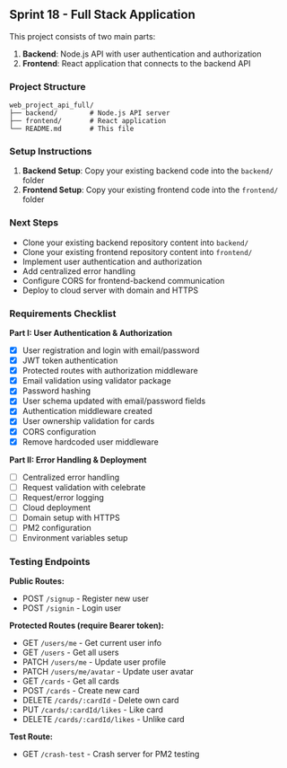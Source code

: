 ## Sprint 18 - Full Stack Application

This project consists of two main parts:

1. **Backend**: Node.js API with user authentication and authorization
2. **Frontend**: React application that connects to the backend API

### Project Structure

```
web_project_api_full/
├── backend/        # Node.js API server
├── frontend/       # React application
└── README.md       # This file
```

### Setup Instructions

1. **Backend Setup**: Copy your existing backend code into the `backend/` folder
2. **Frontend Setup**: Copy your existing frontend code into the `frontend/` folder

### Next Steps

- Clone your existing backend repository content into `backend/`
- Clone your existing frontend repository content into `frontend/`
- Implement user authentication and authorization
- Add centralized error handling
- Configure CORS for frontend-backend communication
- Deploy to cloud server with domain and HTTPS

### Requirements Checklist

**Part I: User Authentication & Authorization**

- [x] User registration and login with email/password
- [x] JWT token authentication
- [x] Protected routes with authorization middleware
- [x] Email validation using validator package
- [x] Password hashing
- [x] User schema updated with email/password fields
- [x] Authentication middleware created
- [x] User ownership validation for cards
- [x] CORS configuration
- [x] Remove hardcoded user middleware

**Part II: Error Handling & Deployment**

- [ ] Centralized error handling
- [ ] Request validation with celebrate
- [ ] Request/error logging
- [ ] Cloud deployment
- [ ] Domain setup with HTTPS
- [ ] PM2 configuration
- [ ] Environment variables setup

### Testing Endpoints

**Public Routes:**

- POST `/signup` - Register new user
- POST `/signin` - Login user

**Protected Routes (require Bearer token):**

- GET `/users/me` - Get current user info
- GET `/users` - Get all users
- PATCH `/users/me` - Update user profile
- PATCH `/users/me/avatar` - Update user avatar
- GET `/cards` - Get all cards
- POST `/cards` - Create new card
- DELETE `/cards/:cardId` - Delete own card
- PUT `/cards/:cardId/likes` - Like card
- DELETE `/cards/:cardId/likes` - Unlike card

**Test Route:**

- GET `/crash-test` - Crash server for PM2 testing
